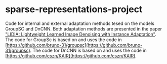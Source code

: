 # sparse-representations-project
Code for internal and external adaptation methods tesed on the models GroupSC and DnCNN.
Both adaptation methods are presented in the paper ["LIDIA: Lightweight Learned Image Denoising with Instance Adaptation"](https://arxiv.org/pdf/1911.07167.pdf).
The code for GroupSc is based on and uses the code in [https://github.com/bruno-31/groupsc](https://github.com/bruno-31/groupsc).
The code for DnCNN is based on and uses the code in  [https://github.com/cszn/KAIR](https://github.com/cszn/KAIR).
